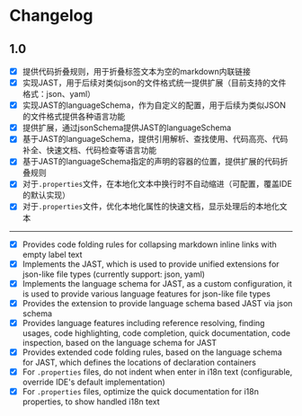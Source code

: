 # Changelog

## 1.0

* [X] 提供代码折叠规则，用于折叠标签文本为空的markdown内联链接
* [X] 实现JAST，用于后续对类似json的文件格式统一提供扩展（目前支持的文件格式：json、yaml）
* [X] 实现JAST的languageSchema，作为自定义的配置，用于后续为类似JSON的文件格式提供各种语言功能
* [X] 提供扩展，通过jsonSchema提供JAST的languageSchema
* [X] 基于JAST的languageSchema，提供引用解析、查找使用、代码高亮、代码补全、快速文档、代码检查等语言功能
* [X] 基于JAST的languageSchema指定的声明的容器的位置，提供扩展的代码折叠规则
* [X] 对于`.properties`文件，在本地化文本中换行时不自动缩进（可配置，覆盖IDE的默认实现）
* [X] 对于`.properties`文件，优化本地化属性的快速文档，显示处理后的本地化文本

***

* [X] Provides code folding rules for collapsing markdown inline links with empty label text
* [X] Implements the JAST, which is used to provide unified extensions for json-like file types (currently support: json, yaml)
* [X] Implements the language schema for JAST, as a custom configuration, it is used to provide various language features for json-like file types
* [X] Provides the extension to provide language schema based JAST via json schema
* [X] Provides language features including reference resolving, finding usages, code highlighting, code completion, quick documentation, code inspection, based on the language schema for JAST
* [X] Provides extended code folding rules, based on the language schema for JAST, which defines the locations of declaration containers
* [X] For `.properties` files, do not indent when enter in i18n text (configurable, override IDE's default implementation)
* [X] For `.properties` files, optimize the quick documentation for i18n properties, to show handled i18n text